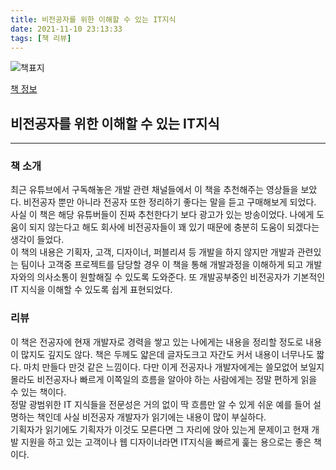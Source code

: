```yaml
---
title: 비전공자를 위한 이해할 수 있는 IT지식
date: 2021-11-10 23:13:33
tags: [책 리뷰]
---
```


![책표지](https://bookthumb-phinf.pstatic.net/cover/164/159/16415934.jpg?type=m140&udate=20210122)

[책 정보](https://book.naver.com/bookdb/book_detail.nhn?bid=16415934)

## 비전공자를 위한 이해할 수 있는 IT지식

---

### 책 소개

최근 유튜브에서 구독해놓은 개발 관련 채널들에서 이 책을 추천해주는 영상들을 보았다. 비전공자 뿐만 아니라 전공자 또한 정리하기 좋다는 말을 듣고 구매해보게 되었다. 사실 이 책은 해당 유튜버들이 진짜 추천한다기 보다 광고가 있는 방송이었다. 나에게 도움이 되지 않는다고 해도 회사에 비전공자들이 꽤 있기 때문에 충분히 도움이 되겠다는 생각이 들었다.  
이 책의 내용은 기획자, 고객, 디자이너, 퍼블리셔 등 개발을 하지 않지만 개발과 관련있는 팀이나 고객중 프로젝트를 담당할 경우 이 책을 통해 개발과정을 이해하게 되고 개발자와의 의사소통이 원할해질 수 있도록 도와준다. 또 개발공부중인 비전공자가 기본적인 IT 지식을 이해할 수 있도록 쉽게 표현되었다.

### 리뷰

이 책은 전공자에 현재 개발자로 경력을 쌓고 있는 나에게는 내용을 정리할 정도로 내용이 많지도 깊지도 않다. 책은 두께도 얇은데 글자도크고 자간도 커서 내용이 너무나도 짧다. 마치 만들다 만것 같은 느낌이다. 다만 이게 전공자나 개발자에게는 쓸모없어 보일지 몰라도 비전공자나 빠르게 이쪽일의 흐름을 알아야 하는 사람에게는 정말 편하게 읽을 수 있는 책이다.  
정말 광범위한 IT 지식들을 전문성은 거의 없이 딱 흐름만 알 수 있게 쉬운 예를 들어 설명하는 책인데 사실 비전공자 개발자가 읽기에는 내용이 많이 부실하다.  
기획자가 읽기에도 기획자가 이것도 모른다면 그 자리에 앉아 있는게 문제이고 현재 개발 지원을 하고 있는 고객이나 웹 디자이너라면 IT지식을 빠르게 훑는 용으로는 좋은 책이다.